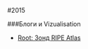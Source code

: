 #2015

###Блоги и Vizualisation

* [Root: Зонд RIPE Atlas](http://blog.swl.pp.ua/index.php?do=cat&category=adminim)
